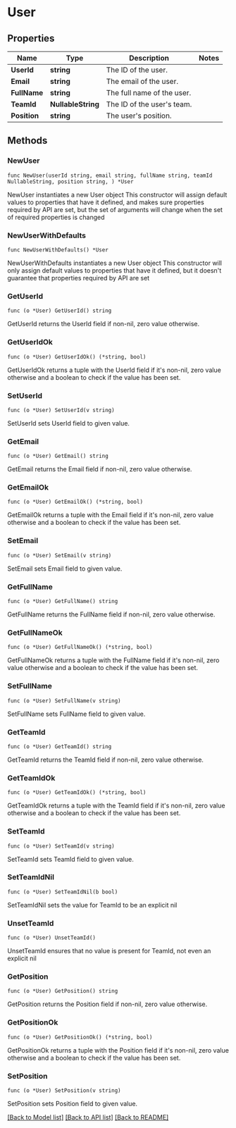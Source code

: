 # User

## Properties

Name | Type | Description | Notes
------------ | ------------- | ------------- | -------------
**UserId** | **string** | The ID of the user. | 
**Email** | **string** | The email of the user. | 
**FullName** | **string** | The full name of the user. | 
**TeamId** | **NullableString** | The ID of the user&#39;s team. | 
**Position** | **string** | The user&#39;s position. | 

## Methods

### NewUser

`func NewUser(userId string, email string, fullName string, teamId NullableString, position string, ) *User`

NewUser instantiates a new User object
This constructor will assign default values to properties that have it defined,
and makes sure properties required by API are set, but the set of arguments
will change when the set of required properties is changed

### NewUserWithDefaults

`func NewUserWithDefaults() *User`

NewUserWithDefaults instantiates a new User object
This constructor will only assign default values to properties that have it defined,
but it doesn't guarantee that properties required by API are set

### GetUserId

`func (o *User) GetUserId() string`

GetUserId returns the UserId field if non-nil, zero value otherwise.

### GetUserIdOk

`func (o *User) GetUserIdOk() (*string, bool)`

GetUserIdOk returns a tuple with the UserId field if it's non-nil, zero value otherwise
and a boolean to check if the value has been set.

### SetUserId

`func (o *User) SetUserId(v string)`

SetUserId sets UserId field to given value.


### GetEmail

`func (o *User) GetEmail() string`

GetEmail returns the Email field if non-nil, zero value otherwise.

### GetEmailOk

`func (o *User) GetEmailOk() (*string, bool)`

GetEmailOk returns a tuple with the Email field if it's non-nil, zero value otherwise
and a boolean to check if the value has been set.

### SetEmail

`func (o *User) SetEmail(v string)`

SetEmail sets Email field to given value.


### GetFullName

`func (o *User) GetFullName() string`

GetFullName returns the FullName field if non-nil, zero value otherwise.

### GetFullNameOk

`func (o *User) GetFullNameOk() (*string, bool)`

GetFullNameOk returns a tuple with the FullName field if it's non-nil, zero value otherwise
and a boolean to check if the value has been set.

### SetFullName

`func (o *User) SetFullName(v string)`

SetFullName sets FullName field to given value.


### GetTeamId

`func (o *User) GetTeamId() string`

GetTeamId returns the TeamId field if non-nil, zero value otherwise.

### GetTeamIdOk

`func (o *User) GetTeamIdOk() (*string, bool)`

GetTeamIdOk returns a tuple with the TeamId field if it's non-nil, zero value otherwise
and a boolean to check if the value has been set.

### SetTeamId

`func (o *User) SetTeamId(v string)`

SetTeamId sets TeamId field to given value.


### SetTeamIdNil

`func (o *User) SetTeamIdNil(b bool)`

 SetTeamIdNil sets the value for TeamId to be an explicit nil

### UnsetTeamId
`func (o *User) UnsetTeamId()`

UnsetTeamId ensures that no value is present for TeamId, not even an explicit nil
### GetPosition

`func (o *User) GetPosition() string`

GetPosition returns the Position field if non-nil, zero value otherwise.

### GetPositionOk

`func (o *User) GetPositionOk() (*string, bool)`

GetPositionOk returns a tuple with the Position field if it's non-nil, zero value otherwise
and a boolean to check if the value has been set.

### SetPosition

`func (o *User) SetPosition(v string)`

SetPosition sets Position field to given value.



[[Back to Model list]](../README.md#documentation-for-models) [[Back to API list]](../README.md#documentation-for-api-endpoints) [[Back to README]](../README.md)


